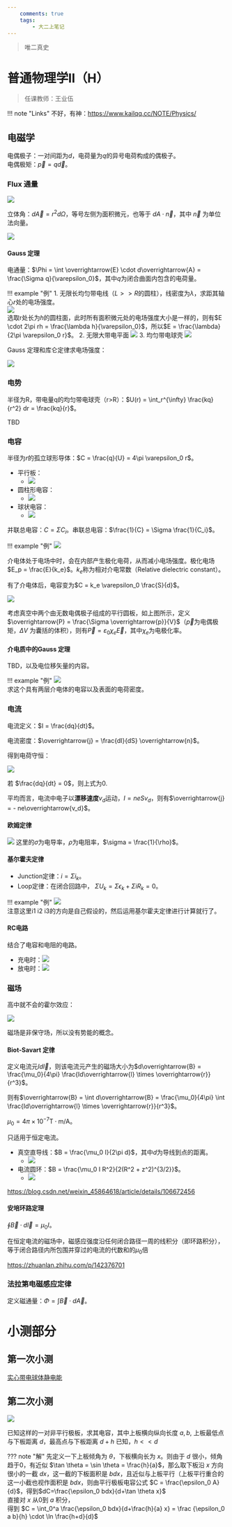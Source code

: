 ```yaml
---
    comments: true
    tags:
        - 大二上笔记
---
```


> 唯二真史

# 普通物理学Ⅱ（H）

> 任课教师：王业伍

!!! note "Links"
    不好，有神：https://www.kailqq.cc/NOTE/Physics/

## 电磁学
电偶极子：一对间距为$d$，电荷量为$q$的异号电荷构成的偶极子。  
电偶极矩：$\overrightarrow{p}=q \overrightarrow{d}$。

### Flux 通量

![](./assets/image.png)

立体角：$d\overrightarrow{A} = r^2 d\Omega$，等号左侧为面积微元，也等于 $dA \cdot \overrightarrow{n}$，其中 $\overrightarrow{n}$ 为单位法向量。

![](./assets/image-2.png)

#### Gauss 定理
电通量：$\Phi = \int \overrightarrow{E} \cdot d\overrightarrow{A} = \frac{\Sigma q}{\varepsilon_0}$，其中$q$为闭合曲面内包含的电荷量。

!!! example "例"
    1. 无限长均匀带电线（$L \gt \gt R$的圆柱），线密度为$\lambda$，求距其轴心$r$处的电场强度。  
        ![](./assets/image-3.png)  
        选取r处长为$h$的圆柱面，此时所有面积微元处的电场强度大小是一样的，则有$E \cdot 2\pi rh = \frac{\lambda h}{\varepsilon_0}$，所以$E = \frac{\lambda}{2\pi \varepsilon_0 r}$。
    2. 无限大带电平面
        ![](./assets/image-4.png)
    3. 均匀带电球壳
        ![](./assets/image-5.png)

Gauss 定理和库仑定律求电场强度：

![](./assets/image-6.png)
    

### 电势

半径为R，带电量q的均匀带电球壳（r>R）：$U(r) = \int_r^{\infty} \frac{kq}{r^2} dr = \frac{kq}{r}$。

TBD

### 电容
半径为$r$的孤立球形导体：$C = \frac{q}{U} = 4\pi \varepsilon_0 r$。

- 平行板：
  - ![](./assets/image-8.png)
- 圆柱形电容：
  - ![](./assets/image-9.png)
- 球状电容：
  - ![](./assets/image-10.png)

并联总电容：$C = \Sigma C_i$。串联总电容：$\frac{1}{C} = \Sigma \frac{1}{C_i}$。

!!! example "例"
    ![](./assets/image-11.png)

介电体处于电场中时，会在内部产生极化电荷，从而减小电场强度。极化电场$E_p = \frac{E}{k_e}$。$k_e$称为相对介电常数（Relative dielectric constant）。

有了介电体后，电容变为$C = k_e \varepsilon_0 \frac{S}{d}$。

![](./assets/image-12.png)

考虑真空中两个由无数电偶极子组成的平行圆板，如上图所示，定义$\overrightarrow{P} = \frac{\Sigma \overrightarrow{p}}{V}$（$\overrightarrow{p}$为电偶极矩，$\Delta V$ 为囊括的体积），则有$\overrightarrow{P} = \varepsilon_0 \chi_e \overrightarrow{E}$，其中$\chi_e$为电极化率。

#### 介电质中的Gauss 定理
TBD，以及电位移矢量的内容。

!!! example "例"
    ![](./assets/image-13.png)  
    求这个具有两层介电体的电容以及表面的电荷密度。

### 电流
电流定义：$I = \frac{dq}{dt}$。

电流密度：$\overrightarrow{j} = \frac{dI}{dS} \overrightarrow{n}$。

得到电荷守恒：

![](./assets/image-14.png)

若 $\frac{dq}{dt} = 0$，则上式为0.

平均而言，电流中电子以**漂移速度**$v_d$运动，$I = neSv_d$，则有$\overrightarrow{j} = - ne\overrightarrow{v_d}$。

#### 欧姆定律
![](./assets/image-15.png)
这里的$\sigma$为电导率，$\rho$为电阻率，$\sigma = \frac{1}{\rho}$。

#### 基尔霍夫定律

- Junction定律：$i = \Sigma i_k$。
- Loop定律：在闭合回路中， $\Sigma U_k = \Sigma \epsilon_k + \Sigma i R_k = 0$。

!!! example "例"
    ![](./assets/image-16.png)  
    注意这里i1 i2 i3的方向是自己假设的，然后运用基尔霍夫定律进行计算就行了。

#### RC电路
结合了电容和电阻的电路。

- 充电时：![](./assets/image-17.png)
- 放电时：![](./assets/image-18.png)

### 磁场

高中就不会的霍尔效应：

![](./assets/image-19.png)

磁场是非保守场，所以没有势能的概念。

#### Biot-Savart 定律
定义电流元$Id\overrightarrow{l}$，则该电流元产生的磁场大小为$d\overrightarrow{B} = \frac{\mu_0}{4\pi} \frac{Id\overrightarrow{l} \times \overrightarrow{r}}{r^3}$。

则有$\overrightarrow{B} = \int d\overrightarrow{B} = \frac{\mu_0}{4\pi} \int \frac{Id\overrightarrow{l} \times \overrightarrow{r}}{r^3}$。

$\mu_0 = 4\pi \times 10^{-7} \mathrm{T \cdot m/A}$。

只适用于恒定电流。

- 真空直导线：$B = \frac{\mu_0 I}{2\pi d}$，其中$d$为导线到点的距离。
  - ![](./assets/image-20.png)
- 电流圆环：$B = \frac{\mu_0 I R^2}{2(R^2 + z^2)^{3/2}}$。
  - ![](./assets/image-21.png)

<https://blog.csdn.net/weixin_45864618/article/details/106672456>

#### 安培环路定理
$\oint \overrightarrow{B} \cdot d\overrightarrow{l} = \mu_0 I$。

在恒定电流的磁场中，磁感应强度沿任何闭合路径一周的线积分（即环路积分），等于闭合路径内所包围并穿过的电流的代数和的$\mu_0$倍

<https://zhuanlan.zhihu.com/p/142376701>

### 法拉第电磁感应定律

定义磁通量：$\Phi = \int \overrightarrow{B} \cdot d\overrightarrow{A}$。

# 小测部分

## 第一次小测

[实心带电球体静电能](https://chiichen.github.io/notes/College-Physics/Formula-Derivation/Electrostatic-energy-of-a-solid-charged-sphere.html#_3-%E9%9D%99%E7%94%B5%E8%83%BD)

## 第二次小测

![](./assets/image-22.png)

已知这样的一对非平行极板，求其电容，其中上板横向纵向长度 $a, b$, 上板最低点与下板距离 $d$，最高点与下板距离 $d+h$ 已知，$h<<d$

??? note "解"
    先定义一下上板倾角为 $\theta$，下板横向长为 $x$。则由于 $d$ 很小，倾角趋于0，有近似 $\tan \theta = \sin \theta = \frac{h}{a}$，那么取下板沿 $x$ 方向很小的一截 $dx$，这一截的下板面积是 $bdx$，且近似与上板平行（上板平行重合的这一小截也视作面积是 $bdx$，则由平行极板电容公式 $C = \frac{\epsilon_0 A}{d}$，得到$dC=\frac{\epsilon_0 bdx}{d+\tan \theta x}$  
    直接对 $x$ 从0到 $a$ 积分，  
    得到 $C = \int_0^a \frac{\epsilon_0 bdx}{d+\frac{h}{a} x} = \frac {\epsilon_0 a b}{h} \cdot \ln \frac{h+d}{d}$